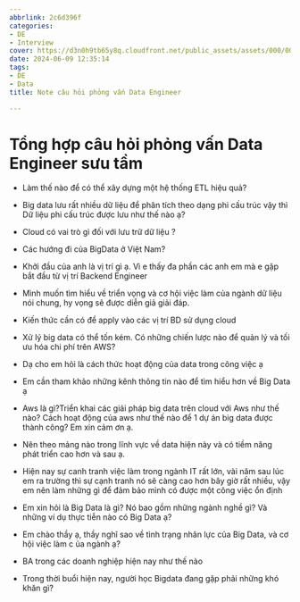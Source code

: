 ```yaml
---
abbrlink: 2c6d396f
categories:
- DE
- Interview
cover: https://d3n0h9tb65y8q.cloudfront.net/public_assets/assets/000/003/040/original/Data_Engineer_Interview_Questions.png?1648818319
date: 2024-06-09 12:35:14
tags:
- DE
- Data
title: Note câu hỏi phỏng vấn Data Engineer

---
```


# Tổng hợp câu hỏi phỏng vấn Data Engineer sưu tầm

- Làm thế nào để có thể xây dựng một hệ thống ETL hiệu quả?
- Big data lưu rất nhiều dữ liệu để phân tích theo dạng phi cấu trúc vậy thì Dữ liệu phi cấu trúc được lưu như thế nào ạ? 
- Cloud có vai trò gì đối với lưu trữ dữ liệu ?
- Các hướng đi của BigData ở Việt Nam?

- Khởi đầu của anh là vị trí gì ạ. Vì e thấy đa phần các anh em mà e gặp bắt đầu từ vị trí Backend Engineer
- Mình muốn tìm hiểu về triển vọng và cơ hội việc làm của ngành dữ liệu nói chung, hy vọng sẽ được diễn giả giải đáp.
- Kiến thức cần có để apply vào các vị trí BD sử dụng cloud
- Xử lý big data có thể tốn kém. Có những chiến lược nào để quản lý và tối ưu hóa chi phí trên AWS?

- Dạ cho em hỏi là cách thức hoạt động của data trong công việc ạ
- Em cần tham khảo những kênh thông tin nào để tìm hiểu hơn về Big Data ạ
- Aws là gì?Triển khai các giải pháp big data trên cloud với Aws như thế nào? Cách hoạt động của aws như thế nào để 1 dự án big data được thành công? Em xin cảm ơn ạ.
- Nên theo mảng nào trong lĩnh vực về data hiện này và có tiềm năng phát triển cao hơn và sau ạ.
- Hiện nay sự canh tranh việc làm trong ngành IT rất lớn, vài năm sau lúc em ra trường thì sự cạnh tranh nó sẽ càng cao hơn bây giờ rất nhiều, vậy em nên làm những gì để đảm bảo mình có được một công việc ổn định 

- Em xin hỏi là Big Data là gì? Nó bao gồm những ngành nghề gì? Và những ví dụ thực tiễn nào có Big Data ạ?
- Em chào thầy ạ, thầy nghĩ sao về tình trạng nhân lực của Big Data, và cơ hội việc làm c ủa ngành ạ?
- BA trong các doanh nghiệp hiện nay như thế nào
- Trong thời buổi hiện nay, người học Bigdata đang gặp phải những khó khăn gì?